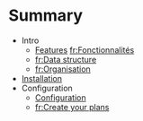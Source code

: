 # Summary

* Intro
  * [Features](features.md) [fr:Fonctionnalités](features.fr.md)
  * [fr:Data structure](data-scructure.fr.md)
  * [fr:Organisation](organisation.fr.md)
* [Installation](installation.md)
* Configuration
  * [Configuration](configuration.md)
  * [fr:Create your plans](create-your-plans.fr.md)


